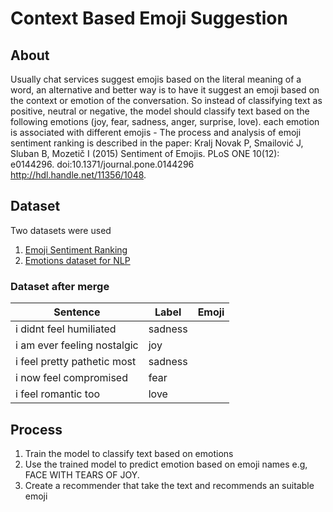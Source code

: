 # Context Based Emoji Suggestion
## About
Usually chat services suggest emojis based on the literal meaning of a word, an alternative and better way is to have it suggest an emoji based on the context or emotion of the conversation. So instead of classifying text as positive, neutral or negative, the model should classify text based on the following emotions (joy, fear, sadness, anger, surprise, love). each emotion is associated with different emojis - The process and analysis of emoji sentiment ranking is described in the paper: Kralj Novak P, Smailović J, Sluban B, Mozetič I (2015) Sentiment of Emojis. PLoS ONE 10(12): e0144296. 
doi:10.1371/journal.pone.0144296 
http://hdl.handle.net/11356/1048.
## Dataset
Two datasets were used 
1. <a href="https://www.clarin.si/repository/xmlui/handle/11356/1048">Emoji Sentiment Ranking</a>
2. <a href="https://www.kaggle.com/datasets/praveengovi/emotions-dataset-for-nlp?resource=download&select=val.txt">Emotions dataset for NLP</a>
### Dataset after merge
| Sentence                     | Label         | Emoji         |
| ---------------------------- | ------------- | ------------- |
| i didnt feel humiliated      | sadness       |               |
| i am ever feeling nostalgic  | joy           |               |
| i feel pretty pathetic most  | sadness       |               |
| i now feel compromised       | fear          |               |
| i feel romantic too	       | love          |               |
## Process
1. Train the model to classify text based on emotions
2. Use the trained model to predict emotion based on emoji names e.g, FACE WITH TEARS OF JOY.
3. Create a recommender that take the text and recommends an suitable emoji


